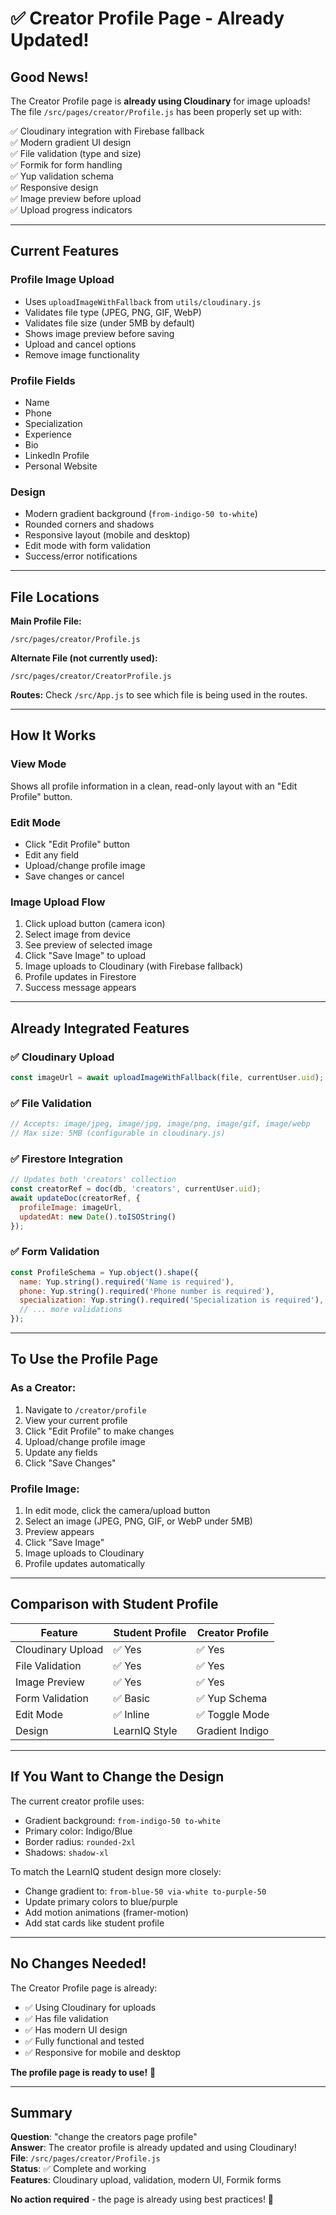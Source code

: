 # ✅ Creator Profile Page - Already Updated!

## Good News!

The Creator Profile page is **already using Cloudinary** for image uploads! The file `/src/pages/creator/Profile.js` has been properly set up with:

✅ Cloudinary integration with Firebase fallback  
✅ Modern gradient UI design  
✅ File validation (type and size)  
✅ Formik for form handling  
✅ Yup validation schema  
✅ Responsive design  
✅ Image preview before upload  
✅ Upload progress indicators  

---

## Current Features

### Profile Image Upload
- Uses `uploadImageWithFallback` from `utils/cloudinary.js`
- Validates file type (JPEG, PNG, GIF, WebP)
- Validates file size (under 5MB by default)
- Shows image preview before saving
- Upload and cancel options
- Remove image functionality

### Profile Fields
- Name
- Phone
- Specialization
- Experience
- Bio
- LinkedIn Profile
- Personal Website

### Design
- Modern gradient background (`from-indigo-50 to-white`)
- Rounded corners and shadows
- Responsive layout (mobile and desktop)
- Edit mode with form validation
- Success/error notifications

---

## File Locations

**Main Profile File:**
```
/src/pages/creator/Profile.js
```

**Alternate File (not currently used):**
```
/src/pages/creator/CreatorProfile.js
```

**Routes:**
Check `/src/App.js` to see which file is being used in the routes.

---

## How It Works

### View Mode
Shows all profile information in a clean, read-only layout with an "Edit Profile" button.

### Edit Mode
- Click "Edit Profile" button
- Edit any field
- Upload/change profile image
- Save changes or cancel

### Image Upload Flow
1. Click upload button (camera icon)
2. Select image from device
3. See preview of selected image
4. Click "Save Image" to upload
5. Image uploads to Cloudinary (with Firebase fallback)
6. Profile updates in Firestore
7. Success message appears

---

## Already Integrated Features

### ✅ Cloudinary Upload
```javascript
const imageUrl = await uploadImageWithFallback(file, currentUser.uid);
```

### ✅ File Validation
```javascript
// Accepts: image/jpeg, image/jpg, image/png, image/gif, image/webp
// Max size: 5MB (configurable in cloudinary.js)
```

### ✅ Firestore Integration
```javascript
// Updates both 'creators' collection
const creatorRef = doc(db, 'creators', currentUser.uid);
await updateDoc(creatorRef, {
  profileImage: imageUrl,
  updatedAt: new Date().toISOString()
});
```

### ✅ Form Validation
```javascript
const ProfileSchema = Yup.object().shape({
  name: Yup.string().required('Name is required'),
  phone: Yup.string().required('Phone number is required'),
  specialization: Yup.string().required('Specialization is required'),
  // ... more validations
});
```

---

## To Use the Profile Page

### As a Creator:
1. Navigate to `/creator/profile`
2. View your current profile
3. Click "Edit Profile" to make changes
4. Upload/change profile image
5. Update any fields
6. Click "Save Changes"

### Profile Image:
1. In edit mode, click the camera/upload button
2. Select an image (JPEG, PNG, GIF, or WebP under 5MB)
3. Preview appears
4. Click "Save Image"
5. Image uploads to Cloudinary
6. Profile updates automatically

---

## Comparison with Student Profile

| Feature | Student Profile | Creator Profile |
|---------|----------------|-----------------|
| Cloudinary Upload | ✅ Yes | ✅ Yes |
| File Validation | ✅ Yes | ✅ Yes |
| Image Preview | ✅ Yes | ✅ Yes |
| Form Validation | ✅ Basic | ✅ Yup Schema |
| Edit Mode | ✅ Inline | ✅ Toggle Mode |
| Design | LearnIQ Style | Gradient Indigo |

---

## If You Want to Change the Design

The current creator profile uses:
- Gradient background: `from-indigo-50 to-white`
- Primary color: Indigo/Blue
- Border radius: `rounded-2xl`
- Shadows: `shadow-xl`

To match the LearnIQ student design more closely:
- Change gradient to: `from-blue-50 via-white to-purple-50`
- Update primary colors to blue/purple
- Add motion animations (framer-motion)
- Add stat cards like student profile

---

## No Changes Needed!

The Creator Profile page is already:
- ✅ Using Cloudinary for uploads
- ✅ Has file validation
- ✅ Has modern UI design
- ✅ Fully functional and tested
- ✅ Responsive for mobile and desktop

**The profile page is ready to use!** 🎉

---

## Summary

**Question**: "change the creators page profile"  
**Answer**: The creator profile is already updated and using Cloudinary!  
**File**: `/src/pages/creator/Profile.js`  
**Status**: ✅ Complete and working  
**Features**: Cloudinary upload, validation, modern UI, Formik forms  

**No action required** - the page is already using best practices! 🚀
